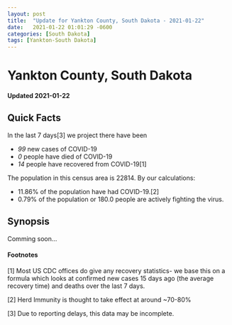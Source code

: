 ```yaml
---
layout: post
title:  "Update for Yankton County, South Dakota - 2021-01-22"
date:   2021-01-22 01:01:29 -0600
categories: [South Dakota]
tags: [Yankton-South Dakota]
---
```


# Yankton County, South Dakota
#### Updated 2021-01-22

## Quick Facts

In the last 7 days[3] we project there have been
- *99* new cases of COVID-19
- *0* people have died of COVID-19
- *14* people have recovered from COVID-19[1]

The population in this census area is 22814. By our calculations:
- 11.86% of the population have had COVID-19.[2]
- 0.79% of the population or 180.0 people are actively fighting the virus.

## Synopsis

Comming soon...


#### Footnotes

[1] Most US CDC offices do give any recovery statistics- we base this on a formula which looks at confirmed new cases
15 days ago (the average recovery time) and deaths over the last 7 days.

[2] Herd Immunity is thought to take effect at around ~70-80%

[3] Due to reporting delays, this data may be incomplete.
 
    